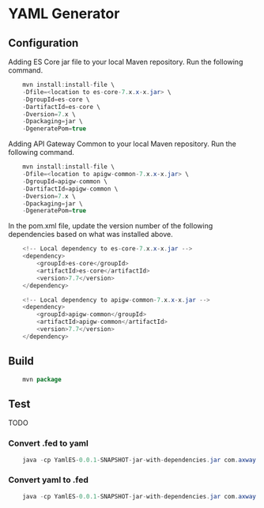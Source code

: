 # YAML Generator

## Configuration

Adding ES Core jar file to your local Maven repository.  Run the following command.
```java
    mvn install:install-file \
    -Dfile=<location to es-core-7.x.x-x.jar> \
    -DgroupId=es-core \
    -DartifactId=es-core \
    -Dversion=7.x \
    -Dpackaging=jar \
    -DgeneratePom=true
```

Adding API Gateway Common to your local Maven repository.  Run the following command.
```java
    mvn install:install-file \
    -Dfile=<location to apigw-common-7.x.x-x.jar> \
    -DgroupId=apigw-common \
    -DartifactId=apigw-common \
    -Dversion=7.x \
    -Dpackaging=jar \
    -DgeneratePom=true
```

In the pom.xml file, update the version number of the following dependencies based on what was installed above.
```java
    <!-- Local dependency to es-core-7.x.x-x.jar -->
    <dependency>
        <groupId>es-core</groupId>
        <artifactId>es-core</artifactId>
        <version>7.7</version>
    </dependency>

    <!-- Local dependency to apigw-common-7.x.x-x.jar -->
    <dependency>
        <groupId>apigw-common</groupId>
        <artifactId>apigw-common</artifactId>
        <version>7.7</version>
    </dependency>
```

## Build

```java
    mvn package
```

## Test

TODO

### Convert .fed to yaml

```java
    java -cp YamlES-0.0.1-SNAPSHOT-jar-with-dependencies.jar com.axway.gw.es.tools.ConvertToYamlStore federated:file:<fed_file_directory>/configs.xml <yaml_output_directory>
```

### Convert yaml to .fed

```java
    java -cp YamlES-0.0.1-SNAPSHOT-jar-with-dependencies.jar com.axway.gw.es.tools.CloneES federated:file:<fed_file_directory>/configs.xml <yaml_output_directory>
```
